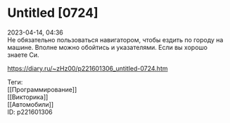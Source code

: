 Untitled [0724]
================

   
 2023-04-14, 04:36   
   Не обязательно пользоваться навигатором, чтобы ездить по городу на машине. Вполне можно обойтись и указателями. Если вы хорошо знаете Си.   
     
 <https://diary.ru/~zHz00/p221601306_untitled-0724.htm>   
   
 Теги:   
 [[Программирование]]   
 [[Викторика]]   
 [[Автомобили]]   
 ID: p221601306